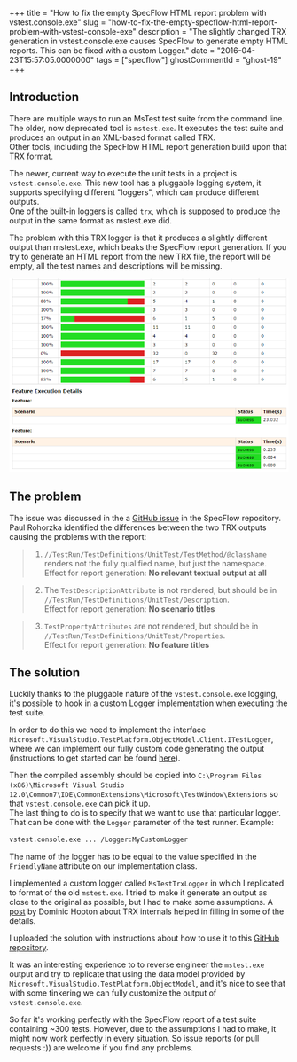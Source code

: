 +++
title = "How to fix the empty SpecFlow HTML report problem with vstest.console.exe"
slug = "how-to-fix-the-empty-specflow-html-report-problem-with-vstest-console-exe"
description = "The slightly changed TRX generation in vstest.console.exe causes SpecFlow to generate empty HTML reports. This can be fixed with a custom Logger."
date = "2016-04-23T15:57:05.0000000"
tags = ["specflow"]
ghostCommentId = "ghost-19"
+++

## Introduction

There are multiple ways to run an MsTest test suite from the command line. The older, now deprecated tool is `mstest.exe`. It executes the test suite and produces an output in an XML-based format called TRX.  
Other tools, including the SpecFlow HTML report generation build upon that TRX format.

The newer, current way to execute the unit tests in a project is `vstest.console.exe`. This new tool has a pluggable logging system, it supports specifying different "loggers", which can produce different outputs.  
One of the built-in loggers is called `trx`, which is supposed to produce the output in the same format as mstest.exe did.

The problem with this TRX logger is that it produces a slightly different output than mstest.exe, which beaks the SpecFlow report generation. If you try to generate an HTML report from the new TRX file, the report will be empty, all the test names and descriptions will be missing.

![Empty SpecFlow HTML report.](/images/2016/04/empty-specflow-report.png)

## The problem

The issue was discussed in the a [GitHub issue](https://github.com/techtalk/SpecFlow/issues/278) in the SpecFlow repository. Paul Rohorzka identified the differences between the two TRX outputs causing the problems with the report:

>1. `//TestRun/TestDefinitions/UnitTest/TestMethod/@className` renders not the fully qualified name, but just the namespace.  
Effect for report generation: **No relevant textual output at all**

>2. The `TestDescriptionAttribute` is not rendered, but should be in `//TestRun/TestDefinitions/UnitTest/Description`.  
Effect for report generation: **No scenario titles**

>3. `TestPropertyAttributes` are not rendered, but should be in `//TestRun/TestDefinitions/UnitTest/Properties`.  
Effect for report generation: **No feature titles**

## The solution

Luckily thanks to the pluggable nature of the `vstest.console.exe` logging, it's possible to hook in a custom Logger implementation when executing the test suite.

In order to do this we need to implement the interface `Microsoft.VisualStudio.TestPlatform.ObjectModel.Client.ITestLogger`, where we can implement our fully custom code generating the output (instructions to get started can be found [here](https://blogs.msdn.microsoft.com/vikramagrawal/2012/07/26/writing-loggers-for-command-line-test-runner-vstest-console-exe/)).

Then the compiled assembly should be copied into `C:\Program Files (x86)\Microsoft Visual Studio 12.0\Common7\IDE\CommonExtensions\Microsoft\TestWindow\Extensions` so that `vstest.console.exe` can pick it up.  
The last thing to do is to specify that we want to use that particular logger. That can be done with the `Logger` parameter of the test runner. Example:

```bash
vstest.console.exe ... /Logger:MyCustomLogger
```

The name of the logger has to be equal to the value specified in the `FriendlyName` attribute on our implementation class.

I implemented a custom logger called `MsTestTrxLogger` in which I replicated to format of the old `mstest.exe`. I tried to make it generate an output as close to the original as possible, but I had to make some assumptions. A [post](https://blogs.msdn.microsoft.com/dhopton/2008/06/13/helpful-internals-of-trx-and-vsmdi-files/) by Dominic Hopton about TRX internals helped in filling in some of the details.

I uploaded the solution with instructions about how to use it to this [GitHub repository](https://github.com/markvincze/MsTestTrxLogger).

It was an interesting experience to to reverse engineer the `mstest.exe` output and try to replicate that using the data model provided by `Microsoft.VisualStudio.TestPlatform.ObjectModel`, and it's nice to see that with some tinkering we can fully customize the output of `vstest.console.exe`.

So far it's working perfectly with the SpecFlow report of a test suite containing ~300 tests. However, due to the assumptions I had to make, it might now work perfectly in every situation. So issue reports (or pull requests :)) are welcome if you find any problems.
